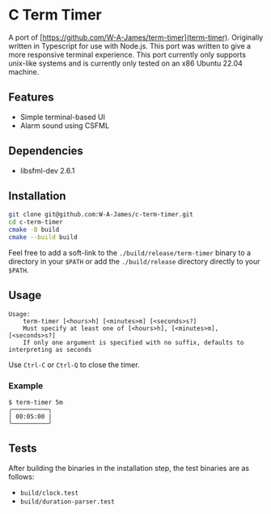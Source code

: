 # C Term Timer

A port of [https://github.com/W-A-James/term-timer](term-timer). Originally written in Typescript for use with Node.js.
This port was written to give a more responsive terminal experience. This port currently only supports unix-like systems and is currently only tested on an x86 Ubuntu 22.04 machine.

## Features

- Simple terminal-based UI
- Alarm sound using CSFML

## Dependencies

- libsfml-dev 2.6.1 

## Installation

```bash
git clone git@github.com:W-A-James/c-term-timer.git
cd c-term-timer
cmake -B build
cmake --build build
```
Feel free to add a soft-link to the `./build/release/term-timer` binary to a directory in your `$PATH` or add the `./build/release` directory directly to your `$PATH`.

## Usage

```
Usage:
    term-timer [<hours>h] [<minutes>m] [<seconds>s?]
    Must specify at least one of [<hours>h], [<minutes>m], [<seconds>s?]
    If only one argument is specified with no suffix, defaults to interpreting as seconds
```

Use `Ctrl-C` or `Ctrl-Q` to close the timer.

### Example

```
$ term-timer 5m
╭──────────╮
│ 00:05:00 |
╰──────────╯
```

## Tests

After building the binaries in the installation step, the test binaries are as follows:

* `build/clock.test`
* `build/duration-parser.test`
